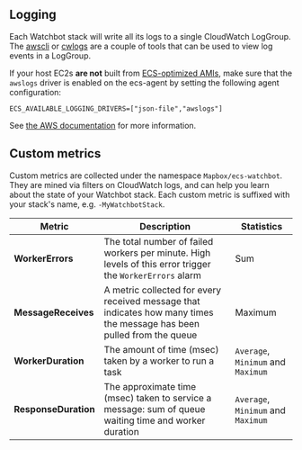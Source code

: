 ## Logging

Each Watchbot stack will write all its logs to a single CloudWatch LogGroup. The
[awscli](http://docs.aws.amazon.com/cli/latest/reference/logs/index.html) or
[cwlogs](https://github.com/mapbox/cwlogs) are a couple of tools that can be
used to view log events in a LogGroup.

If your host EC2s **are not** built from [ECS-optimized
AMIs](http://docs.aws.amazon.com/AmazonECS/latest/developerguide/ecs-optimized_AMI.html),
make sure that the `awslogs` driver is enabled on the ecs-agent by setting the
following agent configuration:

```
ECS_AVAILABLE_LOGGING_DRIVERS=["json-file","awslogs"]
```

See [the AWS documentation](http://docs.aws.amazon.com/AmazonECS/latest/developerguide/using_awslogs.html) for more information.

## Custom metrics

Custom metrics are collected under the namespace `Mapbox/ecs-watchbot`. They are
mined via filters on CloudWatch logs, and can help you learn about the state of
your Watchbot stack. Each custom metric is suffixed with your stack's name,
e.g. `-MyWatchbotStack`.

Metric | Description | Statistics
--- | --- | ---
**WorkerErrors** | The total number of failed workers per minute. High levels of this error trigger the `WorkerErrors` alarm | Sum
**MessageReceives** | A metric collected for every received message that indicates how many times the message has been pulled from the queue | Maximum
**WorkerDuration** | The amount of time (msec) taken by a worker to run a task | `Average`, `Minimum` and `Maximum`
**ResponseDuration** | The approximate time (msec) taken to service a message: sum of queue waiting time and worker duration | `Average`, `Minimum` and `Maximum`
